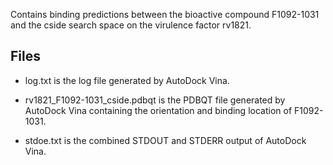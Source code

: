 Contains binding predictions between the bioactive compound F1092-1031 and the cside search space on the virulence factor rv1821.

## Files

- log.txt is the log file generated by AutoDock Vina.

- rv1821_F1092-1031_cside.pdbqt is the PDBQT file generated by AutoDock Vina containing the orientation and binding location of F1092-1031.

- stdoe.txt is the combined STDOUT and STDERR output of AutoDock Vina.

